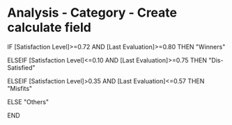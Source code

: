 # Analysis - Category - Create calculate field

IF [Satisfaction Level]>=0.72 AND [Last Evaluation]>=0.80 THEN "Winners"

ELSEIF [Satisfaction Level]<=0.10 AND [Last Evaluation]>=0.75 THEN "Dis-Satisfied" 

ELSEIF [Satisfaction Level]>0.35 AND [Last Evaluation]<=0.57 THEN "Misfits"

ELSE "Others"

END

